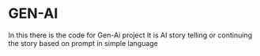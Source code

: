 # GEN-AI
In this there is the code for Gen-Ai project 
It is AI story telling or continuing the story based on prompt in simple language
